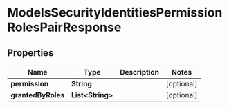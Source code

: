 

# ModelsSecurityIdentitiesPermissionRolesPairResponse


## Properties

| Name | Type | Description | Notes |
|------------ | ------------- | ------------- | -------------|
|**permission** | **String** |  |  [optional] |
|**grantedByRoles** | **List&lt;String&gt;** |  |  [optional] |



